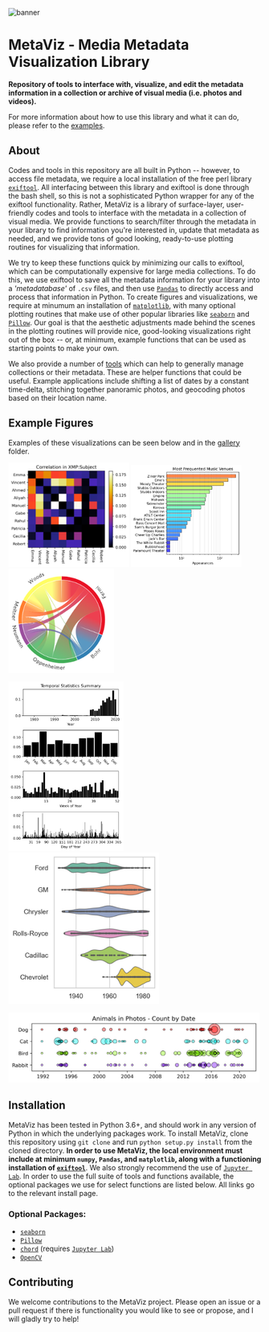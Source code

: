 ![banner](https://media0.giphy.com/media/OVrt0zRITS4jjPvxEi/giphy.gif)

# MetaViz - Media Metadata Visualization Library
**Repository of tools to interface with, visualize, and edit the metadata information in a collection or archive of visual media (i.e. photos and videos).**

For more information about how to use this library and what it can do, please refer to the [examples](https://github.com/wrightky/MetaViz/examples).

## About
Codes and tools in this repository are all built in Python -- however, to access file metadata, we require a local installation of the free perl library [`exiftool`](https://exiftool.org/). All interfacing between this library and exiftool is done through the bash shell, so this is not a sophisticated Python wrapper for any of the exiftool functionality. Rather, MetaViz is a library of surface-layer, user-friendly codes and tools to interface with the metadata in a collection of visual media. We provide functions to search/filter through the metadata in your library to find information you're interested in, update that metadata as needed, and we provide tons of good looking, ready-to-use plotting routines for visualizing that information.

We try to keep these functions quick by minimizing our calls to exiftool, which can be computationally expensive for large media collections. To do this, we use exiftool to save all the metadata information for your library into a *'metadatabase'* of `.csv` files, and then use [`Pandas`](https://pandas.pydata.org/docs/index.html) to directly access and process that information in Python. To create figures and visualizations, we require at minumum an installation of [`matplotlib`](https://matplotlib.org/stable/index.html), with many optional plotting routines that make use of other popular libraries like [`seaborn`](https://seaborn.pydata.org/index.html) and [`Pillow`](https://pillow.readthedocs.io/en/stable/index.html). Our goal is that the aesthetic adjustments made behind the scenes in the plotting routines will provide nice, good-looking visualizations right out of the box -- or, at minimum, example functions that can be used as starting points to make your own.

We also provide a number of [tools](https://github.com/wrightky/MetaViz/tools.py) which can help to generally manage collections or their metadata. These are helper functions that could be useful. Example applications include shifting a list of dates by a constant time-delta, stitching together panoramic photos, and geocoding photos based on their location name.

## Example Figures
Examples of these visualizations can be seen below and in the [gallery](https://github.com/wrightky/MetaViz/tree/main/gallery) folder.

<p float="left">
  <img src="gallery/Heatmap1.png" width="240" />
  <img src="gallery/BarChart.png" width="220" /> 
  <img src="gallery/ChordChart.png" width="210" />
</p>
<p float="left">
  <img src="gallery/TemporalStats.png" width="230" />
  <img src="gallery/ViolinPlot.png" width="300" /> 
</p>
<p float="left">
  <img src="gallery/OccuranceMagnitude.png" width="500" />
</p>

## Installation
MetaViz has been tested in Python 3.6+, and should work in any version of Python in which the underlying packages work. To install MetaViz, clone this repository using `git clone` and run `python setup.py install` from the cloned directory. **In order to use MetaViz, the local environment must include at minimum `numpy`, `Pandas`, and `matplotlib`, along with a functioning installation of [`exiftool`](https://exiftool.org/install.html)**. We also strongly recommend the use of [`Jupyter Lab`](https://jupyterlab.readthedocs.io/en/stable/getting_started/installation.html). In order to use the full suite of tools and functions available, the optional packages we use for select functions are listed below. All links go to the relevant install page.

### Optional Packages:
- [`seaborn`](https://seaborn.pydata.org/installing.html)
- [`Pillow`](https://pillow.readthedocs.io/en/stable/installation.html)
- [`chord`](https://pypi.org/project/chord/) (requires [`Jupyter Lab`](https://jupyterlab.readthedocs.io/en/stable/getting_started/installation.html))
- [`OpenCV`](https://pypi.org/project/opencv-python/)

## Contributing

We welcome contributions to the MetaViz project. Please open an issue or a pull request if there is functionality you would like to see or propose, and I will gladly try to help!
